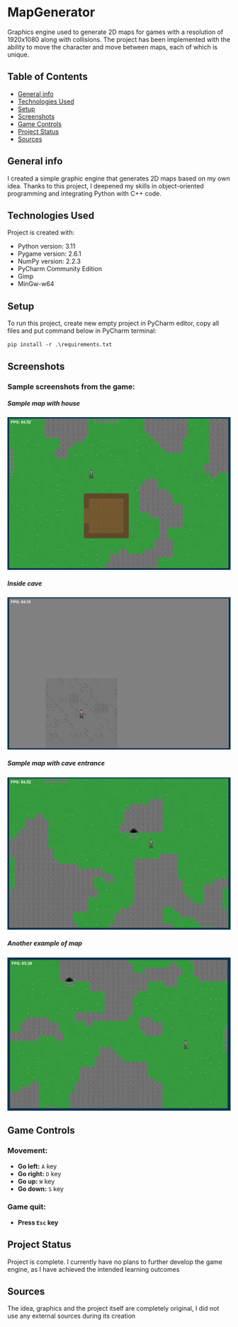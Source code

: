 # MapGenerator
Graphics engine used to generate 2D maps for games with a resolution of 1920x1080 along with collisions. The project has been implemented with the ability to move the character and move between maps, each of which is unique.

## Table of Contents
* [General info](#general-info)
* [Technologies Used](#technologies-used)
* [Setup](#setup)
* [Screenshots](#screenshots)
* [Game Controls](#game-controls)
* [Project Status](#project-status)
* [Sources](#sources)

## General info
I created a simple graphic engine that generates 2D maps based on my own idea. Thanks to this project, I deepened my skills in object-oriented programming and integrating Python with C++ code.

## Technologies Used
Project is created with:
* Python version: 3.11
* Pygame version: 2.6.1
* NumPy version: 2.2.3
* PyCharm Community Edition
* Gimp
* MinGw-w64

## Setup
To run this project, create new empty project in PyCharm editor, copy all files and put command below in PyCharm terminal:
```
pip install -r .\requirements.txt
```

## Screenshots
### Sample screenshots from the game:
##### Sample map with house
![Sample map witch house](./MapGenetatorImages/MapGenerator_1.jpg)
##### Inside cave
![Inside cave](./MapGenetatorImages/MapGenerator_2.jpg)
##### Sample map with cave entrance
![Sample map with cave entrance](./MapGenetatorImages/MapGenerator_3.jpg)
##### Another example of map
![Another example of map](./MapGenetatorImages/MapGenerator_4.jpg)

## Game Controls

### Movement:
- **Go left:** `A` key 
- **Go right:** `D` key
- **Go up:** `W` key
- **Go down:** `S` key

### Game quit:
- **Press `Esc` key**  

## Project Status
Project is complete. I currently have no plans to further develop the game engine, as I have achieved the intended learning outcomes

## Sources
The idea, graphics and the project itself are completely original, I did not use any external sources during its creation
